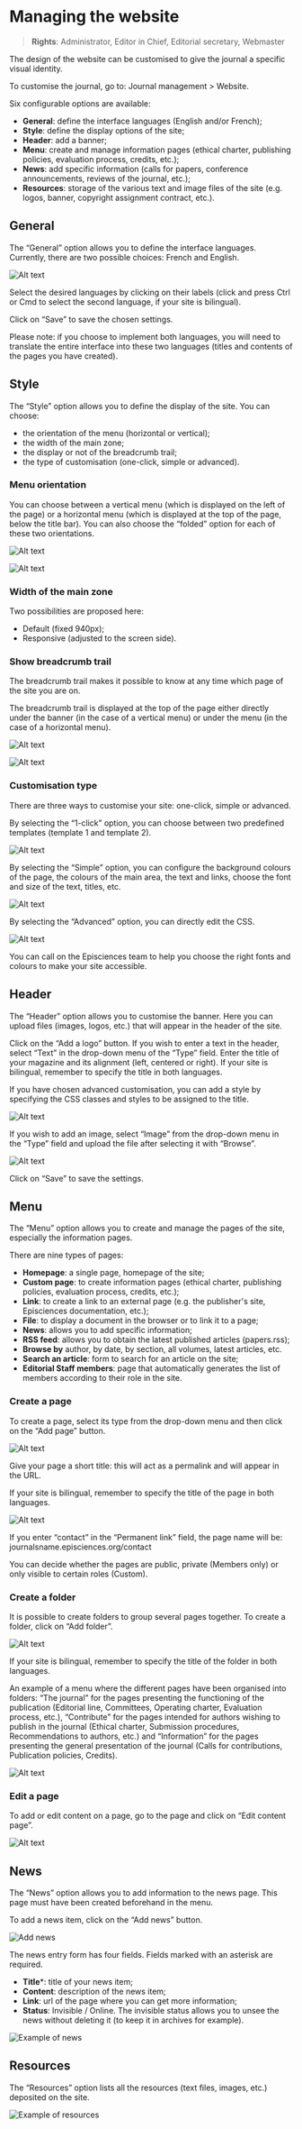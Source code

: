 # Managing the website
> **Rights**: Administrator, Editor in Chief, Editorial secretary, Webmaster

The design of the website can be customised to give the journal a specific visual identity.

To customise the journal, go to: Journal management > Website.

Six configurable options are available:

* **General**: define the interface languages (English and/or French);
* **Style**: define the display options of the site;
* **Header**: add a banner;
* **Menu**: create and manage information pages (ethical charter, publishing policies, evaluation process, credits, etc.);
* **News**: add specific information (calls for papers, conference announcements, reviews of the journal, etc.);
* **Resources**: storage of the various text and image files of the site (e.g. logos, banner, copyright assignment contract, etc.). 

## General
The “General” option allows you to define the interface languages. Currently, there are two possible choices: French and English.

![Alt text](img/website-1.png "Choice of languages for the interface")

Select the desired languages by clicking on their labels (click and press Ctrl or Cmd to select the second language, if your site is bilingual).

Click on “Save” to save the chosen settings.

Please note: if you choose to implement both languages, you will need to translate the entire interface into these two languages (titles and contents of the pages you have created).

## Style
The “Style” option allows you to define the display of the site. You can choose:
- the orientation of the menu (horizontal or vertical);
- the width of the main zone;
- the display or not of the breadcrumb trail;
- the type of customisation (one-click, simple or advanced).

### Menu orientation
You can choose between a vertical menu (which is displayed on the left of the page) or a horizontal menu (which is displayed at the top of the page, below the title bar). You can also choose the “folded” option for each of these two orientations.

![Alt text](img/website-2.png "Vertical folded")

![Alt text](img/website-3.png "Horizontal folded")

### Width of the main zone
Two possibilities are proposed here:
- Default (fixed 940px);
- Responsive (adjusted to the screen side).

### Show breadcrumb trail
The breadcrumb trail makes it possible to know at any time which page of the site you are on.

The breadcrumb trail is displayed at the top of the page either directly under the banner (in the case of a vertical menu) or under the menu (in the case of a horizontal menu).

![Alt text](img/website-4.png "Breadcrumb trail in vertical menu")

![Alt text](img/website-5.png "Breadcrumb trail in horizontal menu")

### Customisation type
There are three ways to customise your site: one-click, simple or advanced.

By selecting the “1-click” option, you can choose between two predefined templates (template 1 and template 2).

![Alt text](img/website-6.png "Type of customisation in 1 click")

By selecting the “Simple” option, you can configure the background colours of the page, the colours of the main area, the text and links, choose the font and size of the text, titles, etc.

![Alt text](img/website-7.png "Simple customisation type")

By selecting the “Advanced” option, you can directly edit the CSS.

![Alt text](img/website-8.png "Advanced customisation type")

You can call on the Episciences team to help you choose the right fonts and colours to make your site accessible.

## Header
The “Header” option allows you to customise the banner. Here you can upload files (images, logos, etc.) that will appear in the header of the site.

Click on the “Add a logo” button. If you wish to enter a text in the header, select “Text” in the drop-down menu of the “Type” field. Enter the title of your magazine and its alignment (left, centered or right). If your site is bilingual, remember to specify the title in both languages.

If you have chosen advanced customisation, you can add a style by specifying the CSS classes and styles to be assigned to the title.

![Alt text](img/website-9.png "Add text in the header")

If you wish to add an image, select “Image” from the drop-down menu in the “Type” field and upload the file after selecting it with “Browse”.

![Alt text](img/website-10.png "Add an image in the header")

Click on “Save” to save the settings.

## Menu
The “Menu” option allows you to create and manage the pages of the site, especially the information pages.

There are nine types of pages:

- **Homepage**: a single page, homepage of the site;
- **Custom page**: to create information pages (ethical charter, publishing policies, evaluation process, credits, etc.);
- **Link**: to create a link to an external page (e.g. the publisher's site, Episciences documentation, etc.);
- **File**: to display a document in the browser or to link it to a page;
- **News**: allows you to add specific information;
- **RSS feed**: allows you to obtain the latest published articles (papers.rss);
- **Browse by** author, by date, by section, all volumes, latest articles, etc.
- **Search an article**: form to search for an article on the site;
- **Editorial Staff members**: page that automatically generates the list of members according to their role in the site.

### Create a page
To create a page, select its type from the drop-down menu and then click on the “Add page” button.

![Alt text](img/website-11.png "Add page")

Give your page a short title: this will act as a permalink and will appear in the URL.

If your site is bilingual, remember to specify the title of the page in both languages.

![Alt text](img/website-12.png "Create a customisable page")

If you enter “contact” in the “Permanent link” field, the page name will be: journalsname.episciences.org/contact

You can decide whether the pages are public, private (Members only) or only visible to certain roles (Custom).

### Create a folder
It is possible to create folders to group several pages together. To create a folder, click on “Add folder”.

![Alt text](img/website-13.png "Add folder")

If your site is bilingual, remember to specify the title of the folder in both languages.

An example of a menu where the different pages have been organised into folders: “The journal” for the pages presenting the functioning of the publication (Editorial line, Committees, Operating charter, Evaluation process, etc.), “Contribute” for the pages intended for authors wishing to publish in the journal (Ethical charter, Submission procedures, Recommendations to authors, etc.) and “Information” for the pages presenting the general presentation of the journal (Calls for contributions, Publication policies, Credits).

![Alt text](img/website-14.png "Example of menu")

### Edit a page
To add or edit content on a page, go to the page and click on “Edit content page”.

![Alt text](img/website-15.png "Edit a page")

## News
The “News” option allows you to add information to the news page. This page must have been created beforehand in the menu.

To add a news item, click on the “Add news” button.

![Add news](img/website-16.png)

The news entry form has four fields. Fields marked with an asterisk are required.

- **Title***: title of your news item;
- **Content**: description of the news item;
- **Link**: url of the page where you can get more information;
- **Status**: Invisible / Online. The invisible status allows you to unsee the news without deleting it (to keep it in archives for example).

![Example of news](img/website-17.png)

## Resources
The “Resources” option lists all the resources (text files, images, etc.) deposited on the site.

![Example of resources](img/website-18.png)